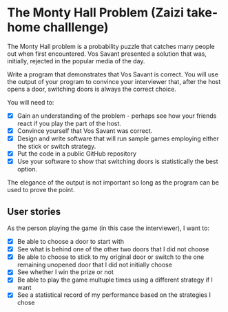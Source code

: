 # The Monty Hall Problem (Zaizi take-home challlenge)

The Monty Hall problem is a probability puzzle that catches many people out when first encountered. Vos Savant presented a solution that was, initially, rejected in the popular media of the day.

Write a program that demonstrates that Vos Savant is correct. You will use the output of your program to convince your interviewer that, after the host opens a door, switching doors is always the correct choice.

You will need to:

- [x] Gain an understanding of the problem - perhaps see how your friends react if you play the part of the host.
- [x] Convince yourself that Vos Savant was correct.
- [x] Design and write software that will run sample games employing either the stick or switch strategy.
- [x] Put the code in a public GitHub repository
- [x] Use your software to show that switching doors is statistically the best option.

The elegance of the output is not important so long as the program can be used to prove the point.


## User stories

As the person playing the game (in this case the interviewer), I want to:

- [x] Be able to choose a door to start with
- [x] See what is behind one of the other two doors that I did not choose
- [x] Be able to choose to stick to my original door or switch to the one remaining unopened door that I did not initially choose
- [x] See whether I win the prize or not
- [x] Be able to play the game multuple times using a different strategy if I want
- [x] See a statistical record of my performance based on the strategies I chose
